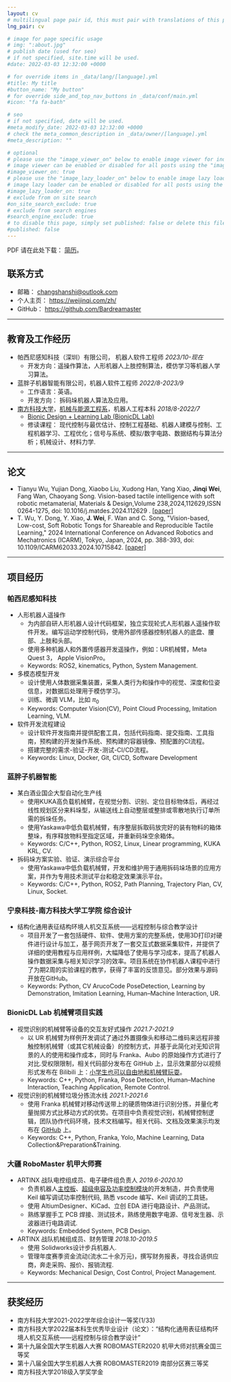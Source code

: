 ```yaml
---
layout: cv
# multilingual page pair id, this must pair with translations of this page. (This name must be unique)
lng_pair: cv

# image for page specific usage
# img: ":about.jpg"
# publish date (used for seo)
# if not specified, site.time will be used.
#date: 2022-03-03 12:32:00 +0000

# for override items in _data/lang/[language].yml
#title: My title
#button_name: "My button"
# for override side_and_top_nav_buttons in _data/conf/main.yml
#icon: "fa fa-bath"

# seo
# if not specified, date will be used.
#meta_modify_date: 2022-03-03 12:32:00 +0000
# check the meta_common_description in _data/owner/[language].yml
#meta_description: ""

# optional
# please use the "image_viewer_on" below to enable image viewer for individual pages or posts (_posts/ or [language]/_posts folders).
# image viewer can be enabled or disabled for all posts using the "image_viewer_posts: true" setting in _data/conf/main.yml.
#image_viewer_on: true
# please use the "image_lazy_loader_on" below to enable image lazy loader for individual pages or posts (_posts/ or [language]/_posts folders).
# image lazy loader can be enabled or disabled for all posts using the "image_lazy_loader_posts: true" setting in _data/conf/main.yml.
#image_lazy_loader_on: true
# exclude from on site search
#on_site_search_exclude: true
# exclude from search engines
#search_engine_exclude: true
# to disable this page, simply set published: false or delete this file
#published: false
---
```


PDF 请在此处下载： [简历](https://weijinqi.com/assets/files/魏锦启-简历.pdf)。

## 联系方式

- 邮箱： <changshanshi@outlook.com>
- 个人主页： <https://weijinqi.com/zh/>
- GitHub： <https://github.com/Bardreamaster>

---

## 教育及工作经历

- 帕西尼感知科技（深圳）有限公司， 机器人软件工程师 *2023/10-现在*
  - 开发方向：遥操作算法，人形机器人上肢控制算法，模仿学习等机器人学习算法。
- 蓝胖子机器智能有限公司，机器人软件工程师 *2022/8-2023/9*
  - 工作语言：英语。
  - 开发方向： 拆码垛机器人算法及应用。
- [南方科技大学](https://www.sustech.edu.cn/)，[机械与能源工程系](https://mee.sustech.edu.cn/)，机器人工程本科 *2018/8-2022/7*
  - [Bionic Design + Learning Lab (BionicDL Lab)](https://bionicdl.ancorasir.com/)
  - 修读课程： 现代控制与最优估计、控制工程基础、机器人建模与控制、工程机器学习、工程优化；信号与系统、模拟/数字电路、数据结构与算法分析；机械设计、材料力学.

---

## 论文

- Tianyu Wu, Yujian Dong, Xiaobo Liu, Xudong Han, Yang Xiao, **Jinqi Wei**, Fang Wan, Chaoyang Song. Vision-based tactile intelligence with soft robotic metamaterial, Materials & Design,Volume 238,2024,112629,ISSN 0264-1275, doi: 10.1016/j.matdes.2024.112629 . [[paper]](https://www.sciencedirect.com/science/article/pii/S0264127524000017)
- T. Wu, Y. Dong, Y. Xiao, **J. Wei**, F. Wan and C. Song, "Vision-based, Low-cost, Soft Robotic Tongs for Shareable and Reproducible Tactile Learning," 2024 International Conference on Advanced Robotics and Mechatronics (ICARM), Tokyo, Japan, 2024, pp. 388-393, doi: 10.1109/ICARM62033.2024.10715842. [[paper]](https://ieeexplore.ieee.org/document/10715842)

---

## 项目经历

### 帕西尼感知科技

- 人形机器人遥操作
  - 为内部自研人形机器人设计代码框架，独立实现轮式人形机器人遥操作软件开发。编写运动学控制代码，使用外部传感器控制机器人的底盘、腰部、上肢和头部。
  - 使用多种机器人和外置传感器开发遥操作，例如：UR机械臂，Meta Quest 3， Apple VisionPro。
  - Keywords: ROS2, kinematics, Python, System Management.
- 多模态模型开发
  - 设计使用人体数据采集装置，采集人类行为和操作中的视觉、深度和位姿信息，对数据后处理用于模仿学习。
  - 训练、微调 VLM，比如 $\pi_0$
  - Keywords: Computer Vision(CV), Point Cloud Processing, Imitation Learning, VLM.
- 软件开发流程建设
  - 设计软件开发指南并提供配套工具，包括代码指南、提交指南、工具指南，预构建的开发操作系统、预构建的容器镜像、预配置的CI流程。
  - 搭建完整的需求-验证-开发-测试-CI/CD流程。
  - Keywords: Linux, Docker, Git, CI/CD, Software Development

### 蓝胖子机器智能

- 某白酒业国企大型自动化生产线
  - 使用KUKA高负载机械臂，在视觉分割、识别、定位目标物体后，再经过线性规划区分来料垛型，从输送线上自动整层或整排或零散地执行订单所需的拆垛任务。
  - 使用Yaskawa中低负载机械臂，有序整层拆取码放完好的装有物料的箱体整垛，有序释放物料至指定区域，并重新码垛空余箱体。
  - Keywords: C/C++, Python, ROS2, Linux, Linear programming, KUKA KRL, CV.
- 拆码垛方案实验、验证、演示综合平台
  - 使用Yaskawa中低负载机械臂，开发和维护用于通用拆码垛场景的应用方案，并作为专用技术测试平台和稳定效果演示平台。
  - Keywords: C/C++, Python, ROS2, Path Planning, Trajectory Plan, CV, Linux, Socket.

### 宁泉科技-南方科技大学工学院 综合设计

- 结构化通用表征结构环境人机交互系统——远程控制与综合教学设计
  - 项⽬开发了⼀套包括硬件、软件、使用方案的完整系统，使用3D打印对硬件进⾏设计与加⼯，基于网页开发了⼀套交互式数据采集软件，并提供了详细的使⽤教程与应⽤样例，⼤幅降低了使⽤与学习成本，提⾼了机器⼈操作数据采集与相关知识学习的效率。项⽬系统在协作机器⼈课程中进⾏了为期2周的实验课程的教学，获得了丰富的反馈意⻅。部分效果与源码开放在GitHub。
  - Keywords: Python, CV ArucoCode PoseDetection, Learning by Demonstration, Imitation Learning, Human–Machine Interaction, UR.

### BionicDL Lab 机械臂项目实践

- 视觉识别的机械臂等设备的交互友好式操作 *2021.7-2021.9*
  - 以 UR 机械臂为样例开发调试了通过外置摄像头和移动二维码来远程非接触控制机械臂（或其它机械设备）的控制方式，并基于此简化对无知识背景的人的使用和操作成本，同时与 Franka、Aubo 的原始操作方式进行了对比.受权限限制，相关代码部分发布在 GitHub 上，显示效果部分以视频形式发布在 Bilibili 上：[小学生也可以自由地和机械臂玩耍](https://www.bilibili.com/video/BV1yM4y1V73B/)。
  - Keywords: C++, Python, Franka, Pose Detection, Human–Machine Interaction, Teaching Application, Remote Control.
- 视觉识别的机械臂垃圾分拣流水线 *2021.1-2021.6*
  - 使用 Franka 机械臂对移动传送带上的硬质物体进行识别分拣，并量化考量抛掷方式比移动方式的优势。在项目中负责视觉识别，机械臂控制逻辑，团队协作代码环境，技术文档编写。相关代码、文档及效果演示均发布在 [GitHub](https://github.com/Bardreamaster/ME336-Yellow-Team-Project) 上。
  - Keywords: C++, Python, Franka, Yolo, Machine Learning, Data Collection&Preparation&Training.

### 大疆 RoboMaster 机甲大师赛

- ARTINX 战队电控组成员、电子硬件组负责人 *2019.6-2020.10*
  - 负责机器人[主控板](https://github.com/Bardreamaster/Chasis)、[超级电容及功率控制模块](https://github.com/Bardreamaster/SuperCapacitor/tree/main)的开发制造，并负责使用 Keil 编写调试功率控制代码, 熟悉 vscode 编写、Keil 调试的工具链。
  - 使用 AltiumDesigner、KiCad、立创 EDA 进行电路设计、产品测试。
  - 熟练掌握手工 PCB 焊接、测试技术，熟练使用数字电源、信号发生器、示波器进行电路调试.
  - Keywords: Embedded System, PCB Design.
- ARTINX 战队机械组成员、财务管理 *2018.10-2019.5*
  - 使用 Solidworks设计步兵机器人.
  - 管理年度赛季资金流动(流水二十余万元)，撰写财务报表，寻找合适供应商，奔走采购、报价、报销流程.
  - Keywords: Mechanical Design, Cost Control, Project Management.

---

## 获奖经历

- 南方科技大学2021-2022学年综合设计一等奖(1/33)
- 南方科技大学2022届本科生优秀毕业设计（论文）：“结构化通用表征结构环境人机交互系统——远程控制与综合教学设计”
- 第十九届全国大学生机器人大赛 ROBOMASTER2020 机甲大师对抗赛全国三等奖
- 第十八届全国大学生机器人大赛 ROBOMASTER2019 南部分区赛三等奖
- 南方科技大学2018级入学奖学金
